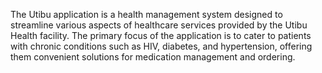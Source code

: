 The Utibu application is a health management system designed to streamline various aspects of healthcare services provided by the Utibu Health facility. The primary focus of the application is to cater to patients with chronic conditions such as HIV, diabetes, and hypertension, offering them convenient solutions for medication management and ordering.
